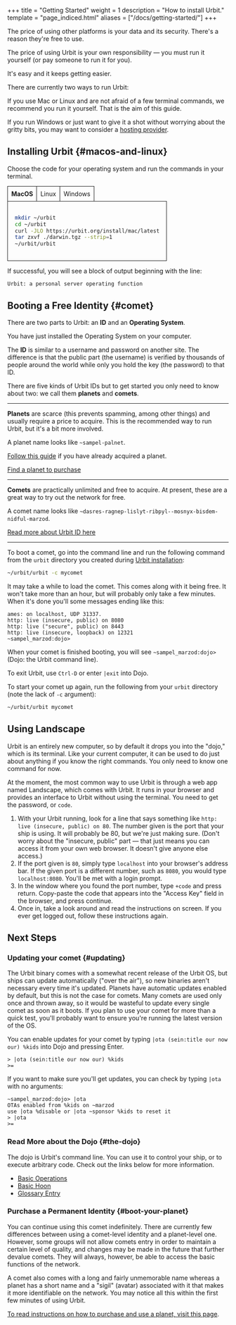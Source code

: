 +++
title = "Getting Started"
weight = 1
description = "How to install Urbit."
template = "page_indiced.html"
aliases = ["/docs/getting-started/"]
+++

The price of using other platforms is your data and its security. There's a reason they're free to use.

The price of using Urbit is your own responsibility — you must run it yourself (or pay someone to run it for you).

It's easy and it keeps getting easier.

There are currently two ways to run Urbit:

If you use Mac or Linux and are not afraid of a few terminal commands, we recommend you run it yourself. That is the aim of this guide.

If you run Windows or just want to give it a shot without worrying about the gritty bits, you may want to consider a [hosting provider](/using/planet#hosting-providers).

## Installing Urbit {#macos-and-linux}

Choose the code for your operating system and run the commands in your terminal.

<div id="os">
  <input type="radio" id="macos" name="os" checked>
  <label for="macos">MacOS</label>
  <div class="tab">

```sh
mkdir ~/urbit
cd ~/urbit
curl -JLO https://urbit.org/install/mac/latest
tar zxvf ./darwin.tgz --strip=1
~/urbit/urbit
```
  </div>

  <input type="radio" id="linux" name="os">
  <label for="linux">Linux</label>
  <div class="tab">

```sh
mkdir ~/urbit
cd ~/urbit
wget --content-disposition https://urbit.org/install/linux64/latest
tar zxvf ./linux64.tgz --strip=1
~/urbit/urbit
```

Linux users may need to run this command in another terminal window to access your Urbit on port 80:

```sh
sudo apt-get install libcap2-bin
sudo setcap 'cap_net_bind_service=+ep' ~/urbit/urbit
```
</div>

  <input type="radio" id="windows" name="os">
  <label for="windows">Windows</label>
  <div class="tab">

> Please note that this method of installing Urbit is experimental, and we may not be able to assist you if you encounter issues related to WSL 2.

Urbit cannot run on Windows itself, but there is a convenient way to run Linux using the [Windows Subsystem for Linux 2](https://docs.microsoft.com/en-us/windows/wsl/wsl2-install) on Windows 10. Install the Windows Subsystem for Linux 2 and open a Linux terminal in Windows, then follow the Linux installation instructions below. These instructions have been tested and verified for WSL 2 + Ubuntu 18.04 LTS, as demonstrated in `~sitful-hatred`'s step-by-step setup guide [here](https://subject.network/posts/urbit-wsl2/).

For performance reasons, do not install Urbit in the mounted Windows volume, but install it in the Linux file system. For example, in your home directory, which can be navigated to by entering `cd ~`.
</div>
</div>

<style>
  #os {
    display: flex;
    flex-wrap: wrap;
  }
  #os label {
    order: -1;
    padding: .5rem;
    border-width: 1px 0px 0px 1px;
    border-style: solid;
    cursor: pointer;
  }
  #os label[for=windows] {
    border-right-width: 1px;
  }
  #os input[type="radio"] {
    display: none;
  }
  #os .tab {
    display: none;
    border: 1px solid;
    padding: 1rem;
    max-width: 100%;
  }
  #os input[type='radio']:checked + label {
    font-weight: bold;
  }
  #os input[type='radio']:checked + label + .tab {
    display: block;
}
</style>

If successful, you will see a block of output beginning with the line:

```
Urbit: a personal server operating function
```

## Booting a Free Identity {#comet}

There are two parts to Urbit: an **ID** and an **Operating System**.

You have just installed the Operating System on your computer.

The **ID** is similar to a username and password on another site. The difference is that the public part (the username) is verified by thousands of people around the world while only you hold the key (the password) to that ID.

There are five kinds of Urbit IDs but to get started you only need to know about two: we call them **planets** and **comets**.

***

**Planets** are scarce (this prevents spamming, among other things) and usually require a price to acquire. This is the recommended way to run Urbit, but it's a bit more involved.

A planet name looks like `~sampel-palnet`.

[Follow this guide](/using/planet) if you have already acquired a planet.

[Find a planet to purchase](/using/planet#purchase)

***

**Comets** are practically unlimited and free to acquire. At present, these are a great way to try out the network for free.

A comet name looks like `~dasres-ragnep-lislyt-ribpyl--mosnyx-bisdem-nidful-marzod`.

[Read more about Urbit ID here](/understanding-urbit/urbit-id)


***

To boot a comet, go into the command line and run the following command from the `urbit` directory you created during [Urbit installation](#installing-urbit):

```sh
~/urbit/urbit -c mycomet
```

It may take a while to load the comet. This comes along with it being free. It won't take more than an hour, but will probably only take a few minutes. When it's done you'll some messages ending like this:

```
ames: on localhost, UDP 31337.
http: live (insecure, public) on 8080
http: live ("secure", public) on 8443
http: live (insecure, loopback) on 12321
~sampel_marzod:dojo>
```

When your comet is finished booting, you will see `~sampel_marzod:dojo>` (Dojo: the Urbit command line).

To exit Urbit, use `Ctrl-D` or enter `|exit` into Dojo.

To start your comet up again, run the following from your `urbit` directory (note the lack of `-c` argument):

```sh
~/urbit/urbit mycomet
```

## Using Landscape

Urbit is an entirely new computer, so by default it drops you into the "dojo," which is its terminal. Like your current computer, it can be used to do just about anything if you know the right commands. You only need to know one command for now.

At the moment, the most common way to use Urbit is through a web app named Landscape, which comes with Urbit. It runs in your browser and provides an interface to Urbit without using the terminal. You need to get the password, or `code`.

1. With your Urbit running, look for a line that says something like `http: live (insecure, public) on 80`. The number given is the port that your ship is using. It will probably be 80, but we're just making sure. (Don't worry about the "insecure, public" part — that just means you can access it from your own web browser. It doesn't give anyone else access.)
2.  If the port given is `80`, simply type `localhost` into your browser's address bar. If the given port is a different number, such as `8080`, you would type `localhost:8080`. You'll be met with a login prompt.
3. In the window where you found the port number, type `+code` and press return. Copy-paste the code that appears into the "Access Key" field in the browser, and press continue.
4. Once in, take a look around and read the instructions on screen. If you ever get logged out, follow these instructions again.

## Next Steps

### Updating your comet {#updating}

The Urbit binary comes with a somewhat recent release of the Urbit OS, but ships can update automatically ("over the air"), so new binaries aren't necessary every time it's updated. Planets have automatic updates enabled by default, but this is not the case for comets. Many comets are used only once and thrown away, so it would be wasteful to update every single comet as soon as it boots. If you plan to use your comet for more than a quick test, you'll probably want to ensure you're running the latest version of the OS.

You can enable updates for your comet by typing `|ota (sein:title our now our) %kids` into Dojo and pressing Enter.

```
> |ota (sein:title our now our) %kids
>=
```

If you want to make sure you'll get updates, you can check by typing `|ota` with no arguments:

```
~sampel_marzod:dojo> |ota
OTAs enabled from %kids on ~marzod
use |ota %disable or |ota ~sponsor %kids to reset it
> |ota
>=
```

### Read More about the Dojo {#the-dojo}

The dojo is Urbit's command line. You can use it to control your ship, or to execute arbitrary code. Check out the links below for more information.

- [Basic Operations](/using/operations/using-your-ship)
- [Basic Hoon](/docs/tutorials/hoon/hoon-school/setup)
- [Glossary Entry](/docs/glossary/dojo)

### Purchase a Permanent Identity {#boot-your-planet}

You can continue using this comet indefinitely. There are currently few differences between using a comet-level identity and a planet-level one. However, some groups will not allow comets entry in order to maintain a certain level of quality, and changes may be made in the future that further devalue comets. They will always, however, be able to access the basic functions of the network.

A comet also comes with a long and fairly unmemorable name whereas a planet has a short name and a "sigil" (avatar) associated with it that makes it more identifiable on the network. You may notice all this within the first few minutes of using Urbit.

[To read instructions on how to purchase and use a planet, visit this page](/using/planet).